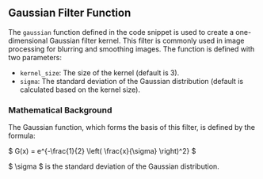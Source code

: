## Gaussian Filter Function

The `gaussian` function defined in the code snippet is used to create a one-dimensional Gaussian filter kernel. This filter is commonly used in image processing for blurring and smoothing images. The function is defined with two parameters:

- `kernel_size`: The size of the kernel (default is 3).
- `sigma`: The standard deviation of the Gaussian distribution (default is calculated based on the kernel size).

### Mathematical Background

The Gaussian function, which forms the basis of this filter, is defined by the formula:

$ G(x) = e^{-\frac{1}{2} \left( \frac{x}{\sigma} \right)^2} $

$ \sigma $ is the standard deviation of the Gaussian distribution.
